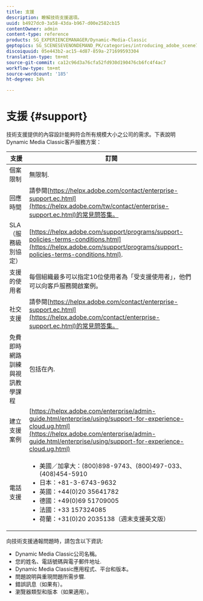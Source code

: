 ```yaml
---
title: 支援
description: 瞭解技術支援選項。
uuid: b4927dc0-3a58-43da-b967-d00e2582cb15
contentOwner: admin
content-type: reference
products: SG_EXPERIENCEMANAGER/Dynamic-Media-Classic
geptopics: SG_SCENESEVENONDEMAND_PK/categories/introducing_adobe_scene7
discoiquuid: 05e443b2-ac15-4d87-859a-271699593304
translation-type: tm+mt
source-git-commit: ca12c96d3a76cfa52fd930d190476cb6fc4f4ac7
workflow-type: tm+mt
source-wordcount: '185'
ht-degree: 34%

---
```



# 支援 {#support}

技術支援提供的內容設計能夠符合所有規模大小之公司的需求。下表說明Dynamic Media Classic客戶服務方案：

| 支援 | 訂閱 |
|--- |--- |
| 個案限制 | 無限制. |
| 回應時間 | 請參閱[https://helpx.adobe.com/contact/enterprise-support.ec.html](https://helpx.adobe.com/tw/contact/enterprise-support.ec.html)的常見問答集。 |
| SLA（服務級別協定） | [https://helpx.adobe.com/support/programs/support-policies-terms-conditions.html](https://helpx.adobe.com/support/programs/support-policies-terms-conditions.html). |
| 支援的使用者 | 每個組織最多可以指定10位使用者為「受支援使用者」，他們可以向客戶服務開啟案例。 |
| 社交支援 | 請參閱[https://helpx.adobe.com/contact/enterprise-support.ec.html](https://helpx.adobe.com/contact/enterprise-support.ec.html)的常見問答集。 |
| 免費即時網路訓練與視訊教學課程 | 包括在內. |
| 建立支援案例 | [https://helpx.adobe.com/enterprise/admin-guide.html/enterprise/using/support-for-experience-cloud.ug.html](https://helpx.adobe.com/enterprise/admin-guide.html/enterprise/using/support-for-experience-cloud.ug.html) |
| 電話支援 | <ul><li>美國／加拿大：(800)898-9743、(800)497-033、(408)454-5910 </li> <li>日本：+81-3-6743-9632 </li><li>英國：+44(0)20 35641782</li><li>德國：+49(0)69 51709005</li><li>法國：+33 157324085</li><li>荷蘭：+31(0)20 2035138（週末支援英文版）</li></ul> |

向技術支援通報問題時，請包含以下資訊:

* Dynamic Media Classic公司名稱。
* 您的姓名、電話號碼與電子郵件地址.
* Dynamic Media Classic應用程式、平台和版本。
* 問題說明與重現問題所需步驟.
* 錯誤訊息（如果有）。
* 瀏覽器類型和版本（如果適用）。

